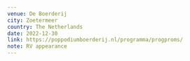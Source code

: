 ```yaml
---
venue: De Boerderij
city: Zoetermeer
country: The Netherlands
date: 2022-12-30
link: https://poppodiumboerderij.nl/programma/progproms/
note: RV appearance
---
```


